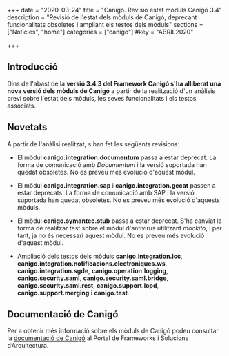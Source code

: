 +++
date        = "2020-03-24"
title       = "Canigó. Revisió estat mòduls Canigó 3.4"
description = "Revisió de l'estat dels mòduls de Canigó, deprecant funcionalitats obsoletes i ampliant els testos dels mòduls"
sections    = ["Notícies", "home"]
categories  = ["canigo"]
#key         = "ABRIL2020"

+++

## Introducció

Dins de l'abast de la **versió 3.4.3 del Framework Canigó s'ha alliberat una nova versió dels mòduls de Canigó** a partir de la realització d'un anàlisis previ sobre l'estat
dels mòduls, les seves funcionalitats i els testos associats.

## Novetats
A partir de l'anàlisi realitzat, s'han fet les següents revisions:

- El mòdul **canigo.integration.documentum** passa a estar deprecat.
La forma de comunicació amb *Documentum* i la versió suportada han quedat obsoletes. No es preveu més evolució d'aquest mòdul.

- El mòdul **canigo.integration.sap** i **canigo.integration.gecat** passen a estar deprecats.
La forma de comunicació amb SAP i la versió suportada han quedat obsoletes. No es preveu més evolució d'aquests mòduls.

- El mòdul **canigo.symantec.stub** passa a estar deprecat.
S'ha canviat la forma de realitzar test sobre el mòdul d'antivirus utilitzant *mockito*, i per tant, ja no és necessari aquest mòdul. No es preveu més evolució d'aquest mòdul.

- Ampliació dels testos dels mòduls **canigo.integration.icc**, **canigo.integration.notificacions.electroniques.ws**, **canigo.integration.sgde**, **canigo.operation.logging**,
**canigo.security.saml**, **canigo.security.saml.bridge**, **canigo.security.saml.rest**, **canigo.support.lopd**, **canigo.support.merging** i **canigo.test**.


## Documentació de Canigó

Per a obtenir més informació sobre els mòduls de Canigó podeu consultar la [documentació de Canigó](/canigo-documentacio/) al Portal de Frameworks i Solucions d’Arquitectura.
